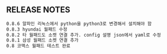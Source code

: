 ## RELEASE NOTES
```txt
0.8.6 알파인 리눅스에서 python을 python3로 변경해서 설치해야 함
0.8.3 hyundai 월패드 수정
0.8.2 타 월패드도 소켓 연결 추가. config 설명 json에서 yaml로 수정
0.8.1 삼성 월패드 소켓 연결 추가 
0.8 코맥스 월패드 테스트 완료
```


